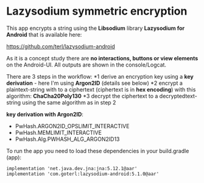 # Lazysodium symmetric encryption

This app encrypts a string using the **Libsodium** library **Lazysodium for Android** that is available here:

https://github.com/terl/lazysodium-android

As it is a concept study there are **no interactions, buttons or view elements** on the Android-UI. 
All outputs are shown in the console/Logcat.

There are 3 steps in the workflow:
*1 derive an encryption key using a **key derivation** - here I'm using **Argon2ID** (details see below)
*2 encrypt a plaintext-string with to a ciphertext (ciphertext is in **hex encoding**) with this algorithm: **ChaCha20Poly130**
*3 decrypt the ciphertext to a decryptedtext-string using the same algorithm as in step 2

**key derivation with Argon2ID**:
* PwHash.ARGON2ID_OPSLIMIT_INTERACTIVE
* PwHash.MEMLIMIT_INTERACTIVE
* PwHash.Alg.PWHASH_ALG_ARGON2ID13



To run the app you need to load these dependencies in your build.gradle (app):
```plaintext
implementation 'net.java.dev.jna:jna:5.12.1@aar'
implementation 'com.goterl:lazysodium-android:5.1.0@aar'
```


